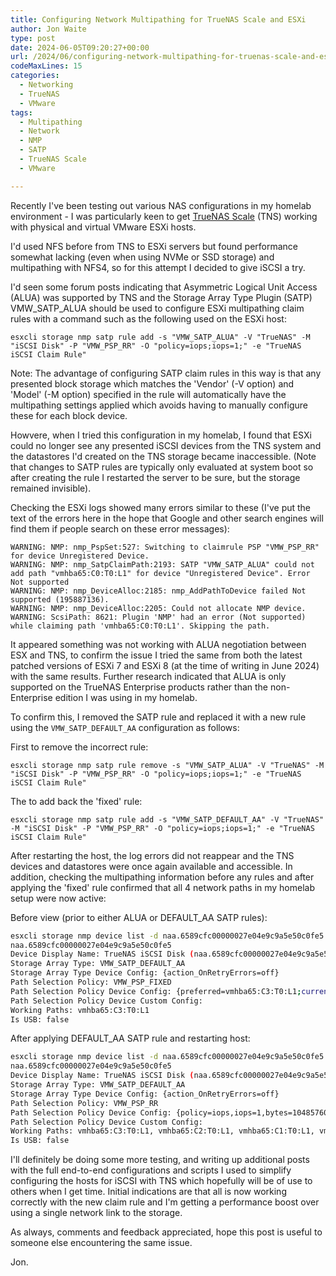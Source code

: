 ```yaml
---
title: Configuring Network Multipathing for TrueNAS Scale and ESXi
author: Jon Waite
type: post
date: 2024-06-05T09:20:27+00:00
url: /2024/06/configuring-network-multipathing-for-truenas-scale-and-esxi/
codeMaxLines: 15
categories:
  - Networking
  - TrueNAS
  - VMware
tags:
  - Multipathing
  - Network
  - NMP
  - SATP
  - TrueNAS Scale
  - VMware

---
```

Recently I've been testing out various NAS configurations in my homelab environment - I was particularly keen to get [TrueNAS Scale][1] (TNS) working with physical and virtual VMware ESXi hosts.

I'd used NFS before from TNS to ESXi servers but found performance somewhat lacking (even when using NVMe or SSD storage) and multipathing with NFS4, so for this attempt I decided to give iSCSI a try.

I'd seen some forum posts indicating that Asymmetric Logical Unit Access (ALUA) was supported by TNS and the Storage Array Type Plugin (SATP) VMW\_SATP\_ALUA should be used to configure ESXi multipathing claim rules with a command such as the following used on the ESXi host:

`esxcli storage nmp satp rule add -s "VMW_SATP_ALUA" -V "TrueNAS" -M "iSCSI Disk" -P "VMW_PSP_RR" -O "policy=iops;iops=1;" -e "TrueNAS iSCSI Claim Rule"`

Note: The advantage of configuring SATP claim rules in this way is that any presented block storage which matches the 'Vendor' (-V option) and 'Model' (-M option) specified in the rule will automatically have the multipathing settings applied which avoids having to manually configure these for each block device.

Howvere, when I tried this configuration in my homelab, I found that ESXi could no longer see any presented iSCSI devices from the TNS system and the datastores I'd created on the TNS storage became inaccessible. (Note that changes to SATP rules are typically only evaluated at system boot so after creating the rule I restarted the server to be sure, but the storage remained invisible).

Checking the ESXi logs showed many errors similar to these (I've put the text of the errors here in the hope that Google and other search engines will find them if people search on these error messages):

```log
WARNING: NMP: nmp_PspSet:527: Switching to claimrule PSP "VMW_PSP_RR" for device Unregistered Device.
WARNING: NMP: nmp_SatpClaimPath:2193: SATP "VMW_SATP_ALUA" could not add path "vmhba65:C0:T0:L1" for device "Unregistered Device". Error Not supported
WARNING: NMP: nmp_DeviceAlloc:2185: nmp_AddPathToDevice failed Not supported (195887136).
WARNING: NMP: nmp_DeviceAlloc:2205: Could not allocate NMP device.
WARNING: ScsiPath: 8621: Plugin 'NMP' had an error (Not supported) while claiming path 'vmhba65:C0:T0:L1'. Skipping the path.
```

It appeared something was not working with ALUA negotiation between ESX and TNS, to confirm the issue I tried the same from both the latest patched versions of ESXi 7 and ESXi 8 (at the time of writing in June 2024) with the same results. Further research indicated that ALUA is only supported on the TrueNAS Enterprise products rather than the non-Enterprise edition I was using in my homelab.

To confirm this, I removed the SATP rule and replaced it with a new rule using the `VMW_SATP_DEFAULT_AA` configuration as follows:

First to remove the incorrect rule:

`esxcli storage nmp satp rule remove -s "VMW_SATP_ALUA" -V "TrueNAS" -M "iSCSI Disk" -P "VMW_PSP_RR" -O "policy=iops;iops=1;" -e "TrueNAS iSCSI Claim Rule"`

The to add back the 'fixed' rule:

`esxcli storage nmp satp rule add -s "VMW_SATP_DEFAULT_AA" -V "TrueNAS" -M "iSCSI Disk" -P "VMW_PSP_RR" -O "policy=iops;iops=1;" -e "TrueNAS iSCSI Claim Rule"`

After restarting the host, the log errors did not reappear and the TNS devices and datastores were once again available and accessible. In addition, checking the multipathing information before any rules and after applying the 'fixed' rule confirmed that all 4 network paths in my homelab setup were now active:

Before view (prior to either ALUA or DEFAULT_AA SATP rules):

```bash
esxcli storage nmp device list -d naa.6589cfc00000027e04e9c9a5e50c0fe5
naa.6589cfc00000027e04e9c9a5e50c0fe5
Device Display Name: TrueNAS iSCSI Disk (naa.6589cfc00000027e04e9c9a5e50c0fe5)
Storage Array Type: VMW_SATP_DEFAULT_AA
Storage Array Type Device Config: {action_OnRetryErrors=off}
Path Selection Policy: VMW_PSP_FIXED
Path Selection Policy Device Config: {preferred=vmhba65:C3:T0:L1;current=vmhba65:C3:T0:L1}
Path Selection Policy Device Custom Config:
Working Paths: vmhba65:C3:T0:L1
Is USB: false
```

After applying DEFAULT_AA SATP rule and restarting host:

```bash {hl_lines=[6,7,9]}
esxcli storage nmp device list -d naa.6589cfc00000027e04e9c9a5e50c0fe5
naa.6589cfc00000027e04e9c9a5e50c0fe5
Device Display Name: TrueNAS iSCSI Disk (naa.6589cfc00000027e04e9c9a5e50c0fe5)
Storage Array Type: VMW_SATP_DEFAULT_AA
Storage Array Type Device Config: {action_OnRetryErrors=off}
Path Selection Policy: VMW_PSP_RR
Path Selection Policy Device Config: {policy=iops,iops=1,bytes=10485760,useANO=0; lastPathIndex=3: NumIOsPending=0,numBytesPending=0}
Path Selection Policy Device Custom Config:
Working Paths: vmhba65:C3:T0:L1, vmhba65:C2:T0:L1, vmhba65:C1:T0:L1, vmhba65:C0:T0:L1
Is USB: false
```

I'll definitely be doing some more testing, and writing up additional posts with the full end-to-end configurations and scripts I used to simplify configuring the hosts for iSCSI with TNS which hopefully will be of use to others when I get time. Initial indications are that all is now working correctly with the new claim rule and I'm getting a performance boost over using a single network link to the storage.

As always, comments and feedback appreciated, hope this post is useful to someone else encountering the same issue.

Jon.

 [1]: https://www.truenas.com/truenas-scale/